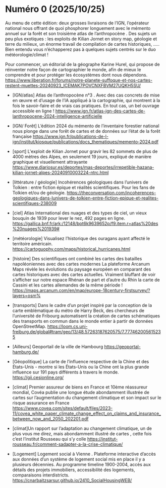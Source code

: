 # Numéro 0 (2025/10/25)

Au menu  de cette édition:  deux grosses livraisons de l’IGN, l’opérateur national nous offrant de quoi phosphorer longuement avec le mémento annuel sur la forêt et son troisième atlas de l’anthropocène . Des sujets un peu plus exotiques : les exploits de Kilian Jornet en story map, géologie et terre du milieux, un énorme travail de compilation de cartes historiques, ….. Bien entendu vous n’échapperez pas à quelques sujets centrés sur le duo météorologie/climat !

Pour commencer, un éditorial de la géographe Karine Hurel, qui propose de réinventer notre façon de cartographier le monde, afin de mieux le comprendre et pour protéger les écosystèmes dont nous dépendons.
https://www.liberation.fr/forums/notre-planete-suffoque-et-nos-cartes-restent-muettes-20240923_ICEMAK7POVCNXFBVM27UQKH5SU/

-  [IGN/atlas] Atlas de l’anthropocène n°3 . Avec des cas concrets de mise en œuvre  et d’usage de l’IA appliqué à la cartographie, qui montrent à la fois le savoir-faire et de vrais cas pratiques. En tout cas, un bel ouvrage accessible en ligne !
https://www.ign.fr/atlas-ign-des-cartes-de-lanthropocene-2024-intelligence-artificielle

-  [IGN/ Forêt] L’édition 2024 du mémento de l’inventaire forestier national nous plonge dans une forêt de cartes et de données sur l’état de la forêt française
https://www.ign.fr/publications-de-l-ign/institut/kiosque/publications/docs_thematiques/memento-2024.pdf

-  [sport] L'exploit de Kilian Jornet pour gravir les 82 sommets de plus de 4000 mètres des Alpes, en seulement 19 jours, expliqué de manière graphique et visuellement attrayante
https://www.diariosur.es/deportes/mas-deportes/irrepetible-hazana-kilian-jornet-alpes-20240910003224-ntrc.html

-  [littérature / géologie] Incohérences géologiques dans l’univers de Tolkien : entre fiction épique et réalités scientifiques. Pour les fans de Tolkien et/ou de géologie.
https://theconversation.com/incoherences-geologiques-dans-lunivers-de-tolkien-entre-fiction-epique-et-realites-scientifiques-238009

-  [ciel] Atlas International des nuages et des types de ciel, un vieux bouquin de 1939 pour lever le nez, 492 pages en ligne.
https://gallica.bnf.fr/ark:/12148/bpt6k9639652p/f9.item.r=atlas%20des%20nuages%201939#

-  [météorologie] Visualisez l’historique des ouragans ayant affecté le territoire américain.
https://cartoguophy.com/maps/historical_hurricanes.html

-  [histoire] Des scientifiques ont combiné les cartes des batailles napoléoniennes avec des cartes modernes
La plateforme Arcanum Maps révèle les évolutions du paysage européen en comparant des cartes historiques avec des cartes actuelles. Vraiment bluffant de voir s’afficher sur notre espace Rhénan de part et d’autre du Rhin la carte de Cassini et les cartes allemandes de la même période !
https://maps.arcanum.com/en/map/europe-18century-firstsurvey/?layers=osm%

-  [transports] Dans le cadre d’un projet inspiré par la conception de la carte emblématique du métro de Harry Beck, des chercheurs de l’université de Fribourg automatisent la création de cartes schématiques des transports en commun dans le monde entier à partir de données OpenStreetMap.
https://loom.cs.uni-freiburg.de/global#tram/geo/13/48.57263187620575/7.777462005615235

-  [Ailleurs] Geoportail de la ville de Hambourg
https://geoportal-hamburg.de/

-  [Géopolitique] La carte de l’influence respective de la Chine et des États-Unis - montre si les États-Unis ou la Chine ont la plus grande influence sur 191 pays différents à travers le monde.
https://gii.cesionline.org/

-  [climat] Premier assureur de biens en France et 10ème réassureur mondial, Covéa publie une longue étude abondamment illustrée de cartes sur l’augmentation du changement climatique et son impact sur le risque assurance en France
https://www.covea.com/sites/default/files/2023-11/covea_white_paper_climate_change_effect_on_claims_and_insurance_between_now_and_2050_202201.pdf

-  [climat]Un rapport sur l’adaptation au changement climatique, un de plus vous me direz, mais abondamment illustré de cartes , cette fois c’est l’institut Rousseau qui s’y colle
https://institut-rousseau.fr/comment-sadapter-a-la-crise-climatique/

-  [Logement] Logement social à Vienne . Plateforme interactive d’accès aux données d’un système de logement social mis en place il y a plusieurs décennies. Au programme timeline 1900-2004, accès aux détails des projets immobiliers, accessibilité des logements, comparaisons interdistricts.
https://cnarbaitzsarsur.github.io/2410_SocialHousingWEB/
